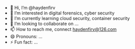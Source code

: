 - 👋 Hi, I’m @haydenfirv
- 👀 I’m interested in digital forensics, cyber security
- 🌱 I’m currently learning cloud security, container security
- 💞️ I’m looking to collaborate on ...
- 📫 How to reach me, connect haydenfirv@126.com
- 😄 Pronouns: ...
- ⚡ Fun fact: ...

<!---
haydenfirv/haydenfirv is a ✨ special ✨ repository because its `README.md` (this file) appears on your GitHub profile.
You can click the Preview link to take a look at your changes.
--->
